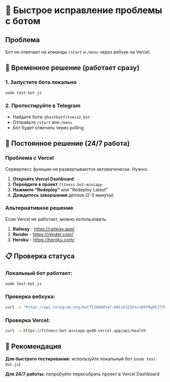 # 🚨 Быстрое исправление проблемы с ботом

## Проблема
Бот не отвечает на команды `/start` и `/menu` через вебхук на Vercel.

## 🔧 Временное решение (работает сразу)

### 1. Запустите бота локально
```bash
node test-bot.js
```

### 2. Протестируйте в Telegram
- Найдите бота: `@testbotfitness2_bot`
- Отправьте `/start` или `/menu`
- Бот будет отвечать через polling

## 🚀 Постоянное решение (24/7 работа)

### Проблема с Vercel
Серверлесс функции не развертываются автоматически. Нужно:

1. **Откройте Vercel Dashboard**
2. **Перейдите в проект** `fitness-bot-miniapp`
3. **Нажмите "Redeploy"** или "Redeploy Latest"
4. **Дождитесь завершения** деплоя (2-3 минуты)

### Альтернативное решение
Если Vercel не работает, можно использовать:

1. **Railway** - https://railway.app/
2. **Render** - https://render.com/
3. **Heroku** - https://heroku.com/

## 📋 Проверка статуса

### Локальный бот работает:
```bash
node test-bot.js
```

### Проверка вебхука:
```bash
curl -s "https://api.telegram.org/bot7530980547:AAFxX3IUtXcz89f9gPEJ778TpCXBiG2ykbA/getWebhookInfo"
```

### Проверка Vercel:
```bash
curl -s https://fitness-bot-miniapp-ged8.vercel.app/api/health
```

## 🎯 Рекомендация

**Для быстрого тестирования:** используйте локальный бот (`node test-bot.js`)

**Для 24/7 работы:** попробуйте пересобрать проект в Vercel Dashboard
